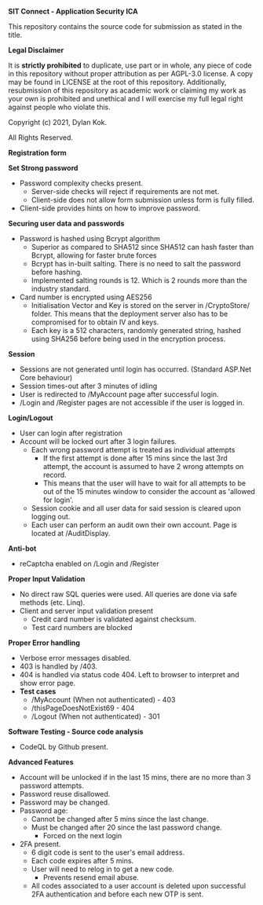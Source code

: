 **SIT Connect - Application Security ICA**

This repository contains the source code for submission as stated in the title.

**Legal Disclaimer**

It is  **strictly prohibited**  to duplicate, use part or in whole, any piece of code in this repository without proper attribution as per AGPL-3.0 license. A copy may be found in LICENSE at the root of this repository. Additionally, resubmission of this repository as academic work or claiming my work as your own is prohibited and unethical and I will exercise my full legal right against people who violate this.

Copyright (c) 2021, Dylan Kok.

All Rights Reserved.

**Registration form**

**Set Strong password**

- Password complexity checks present.
  - Server-side checks will reject if requirements are not met.
  - Client-side does not allow form submission unless form is fully filled.
- Client-side provides hints on how to improve password.

**Securing user data and passwords**

- Password is hashed using Bcrypt algorithm
  - Superior as compared to SHA512 since SHA512 can hash faster than Bcrypt, allowing for faster brute forces
  - Bcrypt has in-built salting. There is no need to salt the password before hashing.
  - Implemented salting rounds is 12. Which is 2 rounds more than the industry standard.
- Card number is encrypted using AES256
  - Initialisation Vector and Key is stored on the server in /CryptoStore/ folder. This means that the deployment server also has to be compromised for to obtain IV and keys.
  - Each key is a 512 characters, randomly generated string, hashed using SHA256 before being used in the encryption process.

**Session**

- Sessions are not generated until login has occurred. (Standard ASP.Net Core behaviour)
- Session times-out after 3 minutes of idling
- User is redirected to /MyAccount page after successful login.
- /Login and /Register pages are not accessible if the user is logged in.

**Login/Logout**

- User can login after registration
- Account will be locked ourt after 3 login failures.
  - Each wrong password attempt is treated as individual attempts
    - If the first attempt is done after 15 mins since the last 3rd attempt, the account is assumed to have 2 wrong attempts on record.
    - This means that the user will have to wait for all attempts to be out of the 15 minutes window to consider the account as &#39;allowed for login&#39;.
  - Session cookie and all user data for said session is cleared upon logging out.
  - Each user can perform an audit own their own account. Page is located at /AuditDisplay.

**Anti-bot**

- reCaptcha enabled on /Login and /Register

**Proper Input Validation**

- No direct raw SQL queries were used. All queries are done via safe methods (etc. Linq).
- Client and server input validation present
  - Credit card number is validated against checksum.
  - Test card numbers are blocked

**Proper Error handling**

- Verbose error messages disabled.
- 403 is handled by /403.
- 404 is handled via status code 404. Left to browser to interpret and show error page.
- **Test cases**
  - /MyAccount (When not authenticated) - 403
  - /thisPageDoesNotExist69 - 404
  - /Logout (When not authenticated) - 301

**Software Testing - Source code analysis**

- CodeQL by Github present.

**Advanced Features**

- Account will be unlocked if in the last 15 mins, there are no more than 3 password attempts.
- Password reuse disallowed.
- Password may be changed.
- Password age:
  - Cannot be changed after 5 mins since the last change.
  - Must be changed after 20 since the last password change.
    - Forced on the next login
- 2FA present.
  - 6 digit code is sent to the user&#39;s email address.
  - Each code expires after 5 mins.
  - User will need to relog in to get a new code.
    - Prevents resend email abuse.
  - All codes associated to a user account is deleted upon successful 2FA authentication and before each new OTP is sent.
